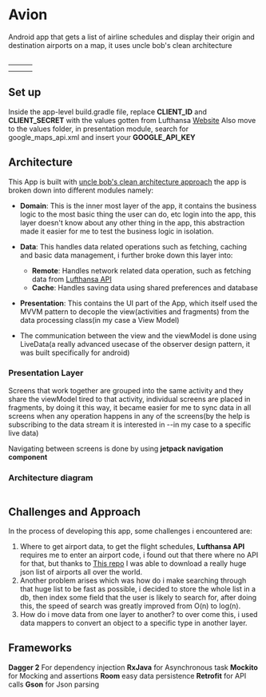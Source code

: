 # Avion
Android app that gets a list of airline schedules and display their origin and destination airports on a map,
it uses uncle bob's clean architecture

<img scr="screen/device10.png"/>

|                                  |                                  |                                 |
|:---------------------------------|:---------------------------------|:--------------------------------|
| <img scr="screen/device11.png"/> | <img scr="screen/device12.png"/> | <img scr="screen/device6.png"/> |
| <img scr="screen/device9.png"/>  | <img scr="screen/device7.png"/>  | <img scr="screen/device8.png"/> |

## Set up
Inside the app-level build.gradle file, replace **CLIENT_ID** and **CLIENT_SECRET** with the values
gotten from Lufthansa [Website](https://developer.lufthansa.com/​)
Also move to the values folder, in presentation module, search for google_maps_api.xml and insert your **GOOGLE_API_KEY**

## Architecture
This App is built with [uncle bob's clean architecture approach](https://blog.cleancoder.com/uncle-bob/2012/08/13/the-clean-architecture.html) the app is broken down into
different modules namely:
- **Domain**: This is the inner most layer of the app, it contains the business logic to the most basic thing the user can do, etc login into the app, this layer doesn't know about any other thing in the app, this abstraction made it easier for me to test the business logic in isolation.
- **Data**: This handles data related operations such as fetching, caching and basic data management, i further broke down this layer into:
  - **Remote**: Handles network related data operation, such as fetching data from [Lufthansa API](https://developer.lufthansa.com/​)
  - **Cache**: Handles saving data using shared preferences and database

- **Presentation**: This contains the UI part of the App, which itself used the MVVM pattern to decople the view(activities and fragments) from the data processing class(in my case a View Model)
- The communication between the view and the viewModel is done using LiveData(a really advanced usecase of the observer design pattern, it was built specifically for android)

### Presentation Layer
Screens that work together are grouped into the same activity and they share the viewModel tired to that activity, individual screens are placed in fragments, by doing it this way,
it became easier for me to sync data in all screens when any operation happens in any of the screens(by the help is subscribing to the data stream it is interested in --in my case to a specific live data)

Navigating between screens is done by using **jetpack navigation component**

### Architecture diagram
<img scr="screen/archimage.png"/>


## Challenges and Approach
In the process of developing this app, some challenges i encountered are:
1. Where to get airport data, to get the flight schedules, **Lufthansa API** requires me to enter an airport code, i found out that there where no API for that, but thanks to [This repo](https://github.com/jbrooksuk/JSON-Airports)
    I was able to download a really huge json list of airports all over the world.
2. Another problem arises which was how do i make searching through that huge list to be fast as possible, i decided to store the whole list in a db, then index some field that the user is likely to search for, after doing this, the speed of search was greatly improved from O(n) to log(n).
3. How do i move data from one layer to another? to over come this, i used data mappers to convert an object to a specific type in another layer.

## Frameworks
**Dagger 2** For dependency injection
**RxJava** for Asynchronous task
**Mockito** for Mocking and assertions
**Room** easy data persistence
**Retrofit** for API calls
**Gson** for Json parsing





